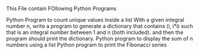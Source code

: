 This File contain FOllowing Python Programs

Python Program to count unique values inside a list
With a given integral number n, write a program to generate a dictionary that contains (i, i*i) such that is an integral number between 1 and n (both included). and then the program should print the dictionary.
Python program to display the sum of n numbers using a list
Python program to print the Fibonacci series


